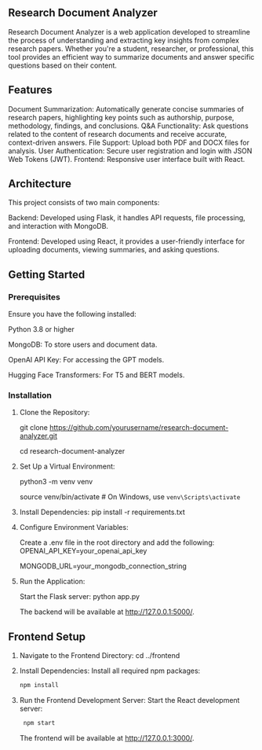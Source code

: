## Research Document Analyzer

Research Document Analyzer is a web application developed to streamline the process of understanding and extracting key insights from complex research papers. Whether you're a student, researcher, or professional, this tool provides an efficient way to summarize documents and answer specific questions based on their content.

## Features
Document Summarization: Automatically generate concise summaries of research papers, highlighting key points such as authorship, purpose, methodology, findings, and conclusions.
Q&A Functionality: Ask questions related to the content of research documents and receive accurate, context-driven answers.
File Support: Upload both PDF and DOCX files for analysis.
User Authentication: Secure user registration and login with JSON Web Tokens (JWT).
Frontend: Responsive user interface built with React.

## Architecture
This project consists of two main components:

Backend: Developed using Flask, it handles API requests, file processing, and interaction with MongoDB.

Frontend: Developed using React, it provides a user-friendly interface for uploading documents, viewing summaries, and asking questions.

## Getting Started
### Prerequisites
Ensure you have the following installed:

Python 3.8 or higher

MongoDB: To store users and document data.

OpenAI API Key: For accessing the GPT models.

Hugging Face Transformers: For T5 and BERT models.

### Installation
1. Clone the Repository:

   git clone https://github.com/yourusername/research-document-analyzer.git

   cd research-document-analyzer

3. Set Up a Virtual Environment:

   python3 -m venv venv

   source venv/bin/activate   # On Windows, use `venv\Scripts\activate`

4. Install Dependencies:
   pip install -r requirements.txt

5. Configure Environment Variables:

   Create a .env file in the root directory and add the following:
   OPENAI_API_KEY=your_openai_api_key

   MONGODB_URL=your_mongodb_connection_string

7. Run the Application:

   Start the Flask server:
   python app.py

   The backend will be available at http://127.0.0.1:5000/.

## Frontend Setup

1. Navigate to the Frontend Directory:
   cd ../frontend

3. Install Dependencies:
   Install all required npm packages:
    ```bash
   npm install
      ```

5. Run the Frontend Development Server:
   Start the React development server:
   ```bash
    npm start
    ```


   The frontend will be available at http://127.0.0.1:3000/.












